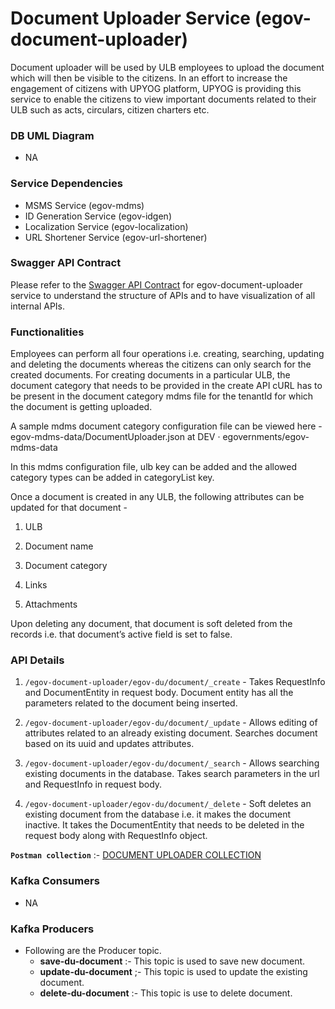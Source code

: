 # Document Uploader Service (egov-document-uploader)

Document uploader will be used by ULB employees to upload the document which will then be visible to the citizens. In an effort to increase the engagement of citizens with UPYOG platform, UPYOG is providing this service to enable the citizens to view important documents related to their ULB such as acts, circulars, citizen charters etc.

### DB UML Diagram
- NA

### Service Dependencies
- MSMS Service (egov-mdms)
- ID Generation Service (egov-idgen)
- Localization Service (egov-localization)
- URL Shortener Service (egov-url-shortener)

### Swagger API Contract

Please refer to the [Swagger API Contract](https://editor.swagger.io/?url=https://raw.githubusercontent.com/upyog/UPYOG/master/core-services/docs/egov-document-uploader-contract.yml) for egov-document-uploader service to understand the structure of APIs and to have visualization of all internal APIs.


### Functionalities
Employees can perform all four operations i.e. creating, searching, updating and deleting the documents whereas the citizens can only search for the created documents. For creating documents in a particular ULB, the document category that needs to be provided in the create API cURL has to be present in the document category mdms file for the tenantId for which the document is getting uploaded. 

 

A sample mdms document category configuration file can be viewed here - egov-mdms-data/DocumentUploader.json at DEV · egovernments/egov-mdms-data 

In this mdms configuration file, ulb key can be added and the allowed category types can be added in categoryList key.

 

Once a document is created in any ULB, the following attributes can be updated for that document - 

1. ULB

2. Document name

3. Document category

4. Links

5. Attachments

Upon deleting any document, that document is soft deleted from the records i.e. that document’s active field is set to false.


### API Details

1. `/egov-document-uploader/egov-du/document/_create` - Takes RequestInfo and DocumentEntity in request body. Document entity has all the parameters related to the document being inserted.

2. `/egov-document-uploader/egov-du/document/_update` - Allows editing of attributes related to an already existing document. Searches document based on its uuid and updates attributes.

3. `/egov-document-uploader/egov-du/document/_search` - Allows searching existing documents in the database. Takes search parameters in the url and RequestInfo in request body.

4. `/egov-document-uploader/egov-du/document/_delete` - Soft deletes an existing document from the database i.e. it makes the document inactive. It takes the DocumentEntity that needs to be deleted in the request body along with RequestInfo object.

**`Postman collection`** :- [DOCUMENT UPLOADER COLLECTION](https://api.postman.com/collections/23419225-5925fb70-25f3-45ad-b141-218f9b400e54?access_key=PMAT-01GPJZ6DC1D57W79PEF2MMNRSD)



### Kafka Consumers

- NA

### Kafka Producers

- Following are the Producer topic.
    - **save-du-document** :- This topic is used to save new document.
    - **update-du-document** ;- This topic is used to update the existing document.
    - **delete-du-document** :- This topic is use to delete document.
